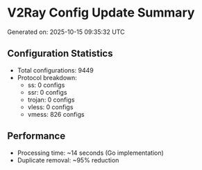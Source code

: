 # V2Ray Config Update Summary
Generated on: 2025-10-15 09:35:32 UTC

## Configuration Statistics
- Total configurations: 9449
- Protocol breakdown:
  - ss: 0 configs
  - ssr: 0 configs
  - trojan: 0 configs
  - vless: 0 configs
  - vmess: 826 configs

## Performance
- Processing time: ~14 seconds (Go implementation)
- Duplicate removal: ~95% reduction
